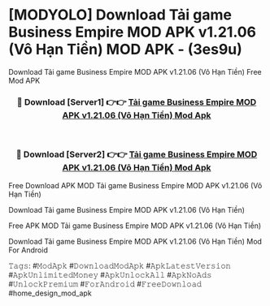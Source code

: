 # [MODYOLO] Download Tải game Business Empire MOD APK v1.21.06 (Vô Hạn Tiền) MOD APK - (3es9u)
Download Tải game Business Empire MOD APK v1.21.06 (Vô Hạn Tiền) Free Mod APK

<div align="center">
<h3>🔴 Download [Server1] 👉👉 <a href="https://apk-comot.site?title=Tải_game_Business_Empire_MOD_APK_v1.21.06_(Vô_Hạn_Tiền)">Tải game Business Empire MOD APK v1.21.06 (Vô Hạn Tiền) Mod Apk</a></h3><br>

<h3>🔴 Download [Server2] 👉👉 <a href="https://apk-comot.site?title=Tải_game_Business_Empire_MOD_APK_v1.21.06_(Vô_Hạn_Tiền)">Tải game Business Empire MOD APK v1.21.06 (Vô Hạn Tiền) Mod Apk</a></h3>
</div>


Free Download APK MOD Tải game Business Empire MOD APK v1.21.06 (Vô Hạn Tiền)

Download Tải game Business Empire MOD APK v1.21.06 (Vô Hạn Tiền) 

Free APK MOD Tải game Business Empire MOD APK v1.21.06 (Vô Hạn Tiền) 

Download Tải game Business Empire MOD APK v1.21.06 (Vô Hạn Tiền) Mod For Android

𝚃𝚊𝚐𝚜: #𝙼𝚘𝚍𝙰𝚙𝚔 #𝙳𝚘𝚠𝚗𝚕𝚘𝚊𝚍𝙼𝚘𝚍𝙰𝚙𝚔 #𝙰𝚙𝚔𝙻𝚊𝚝𝚎𝚜𝚝𝚅𝚎𝚛𝚜𝚒𝚘𝚗 #𝙰𝚙𝚔𝚄𝚗𝚕𝚒𝚖𝚒𝚝𝚎𝚍𝙼𝚘𝚗𝚎𝚢 #𝙰𝚙𝚔𝚄𝚗𝚕𝚘𝚌𝚔𝙰𝚕𝚕 #𝙰𝚙𝚔𝙽𝚘𝙰𝚍𝚜 #𝚄𝚗𝚕𝚘𝚌𝚔𝙿𝚛𝚎𝚖𝚒𝚞𝚖 #𝙵𝚘𝚛𝙰𝚗𝚍𝚛𝚘𝚒𝚍 #𝙵𝚛𝚎𝚎𝙳𝚘𝚠𝚗𝚕𝚘𝚊𝚍 #home_design_mod_apk